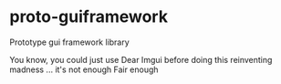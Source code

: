 # proto-guiframework
Prototype gui framework library

You know, you could just use Dear Imgui before doing this reinventing madness
... it's not enough
Fair enough
